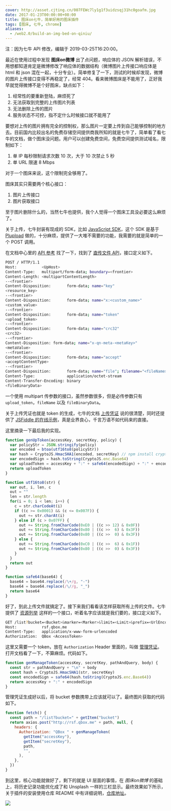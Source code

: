 ```yaml
---
cover: http://asset.cjting.cn/007FEWc7ly1g1f3uidzsqj31hc0goafm.jpg
date: 2017-01-23T00:00:00+08:00
title: 图床on七牛，简单好用的图床插件
tags: [图床, 七牛, chrome]
aliases:
  - /web2.0/build-an-img-bed-on-qiniu/
---
```


注：因为七牛 API 修改，编辑于 2019-03-25T16:20:00。

最近在使用过程中发现 **图床on微博** 出了点问题，响应体的 JSON 解析错误，不用想都知道肯定是微博修改了响应体的数据结构（微博图片上传接口响应体是 html 和 json 混在一起，十分专业）。简单修复了一下，测试的时候却发现，微博的图片上传接口变得不再稳定了，经常 404。看来微博图床是不能用了，正好我早就觉得微博不是个好图床，缺点如下：

1. 经常性的要重新登陆，麻烦死了
2. 无法获取到完整的上传图片列表
3. 无法删除上传的图片
4. 服务状态不可控，指不定什么时候接口就不能用了

<!--more-->

要想对上传的图片拥有完全的控制权，那么图片一定要上传到自己能够控制的地方去。目前国内比较出名的免费存储空间提供商我所知的就是七牛了，简单看了看七牛的文档，做个图床没问题。用户可以创建免费空间，免费空间提供测试域名，限制如下：

1. 单 IP 每秒限制请求次数 10 次，大于 10 次禁止 5 秒
2. 单 URL 限速 8 Mbps

对于一个图床来说，这个限制完全够用了。

图床其实只需要两个核心接口：

1. 图片上传接口
2. 图片获取接口

至于图片删除什么的，当然七牛也提供，我个人觉得一个图床工具没必要这么麻烦了。

关于上传，七牛封装有现成的 SDK，比如 [JavaScript SDK]，这个 SDK 是基于 [Plupload] 做的，十分麻烦，提供了一大堆不需要的功能，我需要的就是简单的一个 POST 调用。

在文档中心里的 [API 参考] 找了一下，找到了 [直传文件 API]，接口定义如下。

```bash
POST / HTTP/1.1
Host:           <UpHost>
Content-Type:   multipart/form-data; boundary=<frontier>
Content-Length: <multipartContentLength>
--<frontier>
Content-Disposition:       form-data; name="key"
<resource_key>
--<frontier>
Content-Disposition:       form-data; name="x:<custom_name>"
<custom_value>
--<frontier>
Content-Disposition:       form-data; name="token"
<upload_token>
--<frontier>
Content-Disposition:       form-data; name="crc32"
<crc32>
--<frontier>
Content-Disposition: form-data; name="x-qn-meta-<metaKey>"
<metaValue>
--<frontier>
Content-Disposition:       form-data; name="accept"
<acceptContentType>
--<frontier>
Content-Disposition:       form-data; name="file"; filename="<fileName>"
Content-Type:              application/octet-stream
Content-Transfer-Encoding: binary
<fileBinaryData>
```

一个使用 multipart 传参数的接口，虽然参数很多，但是必传参数只有 `upload_token`，`fileName` 以及 `fileBinaryData`。

关于上传凭证也就是 token 的生成，七牛的文档 [上传凭证] 说的很清楚，同时还提供了 [JSFiddle 的在线示例]，真是业界良心，千言万语不如代码来的直接。

这里摘录一下最后我的实现。

```javascript
function genUpToken(accessKey, secretKey, policy) {
  var policyStr = JSON.stringify(policy)
  var encoded = btoa(utf16to8(policyStr))
  var hash = CryptoJS.HmacSHA1(encoded, secretKey) // npm install crypto-js
  var encodedSign = hash.toString(CryptoJS.enc.Base64)
  var uploadToken = accessKey + ":" + safe64(encodedSign) + ":" + encoded
  return uploadToken
}

function utf16to8(str) {
  var out, i, len, c
  out = ""
  len = str.length
  for(i = 0; i < len; i++) {
    c = str.charCodeAt(i)
    if ((c >= 0x0001) && (c <= 0x007F)) {
      out += str.charAt(i)
    } else if (c > 0x07FF) {
      out += String.fromCharCode(0xE0 | ((c >> 12) & 0x0F))
      out += String.fromCharCode(0x80 | ((c >>  6) & 0x3F))
      out += String.fromCharCode(0x80 | ((c >>  0) & 0x3F))
    } else {
      out += String.fromCharCode(0xC0 | ((c >>  6) & 0x1F))
      out += String.fromCharCode(0x80 | ((c >>  0) & 0x3F))
    }
  }
  return out
}

function safe64(base64) {
  base64 = base64.replace(/\+/g, "-")
  base64 = base64.replace(/\//g, "_")
  return base64
}
```

好了，到此上传文件就搞定了。接下来我们看看该怎样获取所有上传的文件。七牛提供了 [资源列举] 这样的一个接口，听着名字应该就是我们要的，接口定义如下。

```bash
GET /list?bucket=<Bucket>&marker=<Marker>&limit=<Limit>&prefix=<UrlEncodedPrefix>&delimiter=<UrlEncodedDelimiter> HTTP/1.1
Host:           rsf.qbox.me
Content-Type:   application/x-www-form-urlencoded
Authorization:  QBox <AccessToken>
```

这里又需要一个 token，放在 `Authorization` Header 里面的，叫做 [管理凭证]。打开文档看了一下，不算麻烦。代码如下。

```javascript
function genManageToken(accessKey, secretKey, pathAndQuery, body) {
  const str = pathAndQuery + "\n" + body
  const hash = CryptoJS.HmacSHA1(str, secretKey)
  const encodedSign = safe64(hash.toString(CryptoJS.enc.Base64))
  return accessKey + ":" + encodedSign
}
```

管理凭证生成好以后，将 bucket 参数携带上应该就可以了。最终图片获取的代码如下。

```javascript
function fetch() {
  const path = "/list?bucket=" + getItem("bucket")
  return axios.post("http://rsf.qbox.me" + path, null, {
    headers: {
      Authorization: "QBox " + genManageToken(
        getItem("accessKey"),
        getItem("secretKey"),
        path,
        "",
      ),
    },
  })
}
```

到这里，核心功能就做好了，剩下的就是 UI 层面的事情，在 *图床on微博* 的基础上，将历史记录功能优化成了和 Unsplash 一样的三栏显示。最终效果如下所示，关于插件的安装使用仓库 README 中有详细说明，[仓库地址]。

![](http://asset.cjting.cn/007FEWc7ly1g1f3v5j3f4g31810jcnpd.gif)

[JavaScript SDK]: https://developer.qiniu.com/kodo/sdk/1283/javascript
[Plupload]: http://www.plupload.com/
[API 参考]: https://developer.qiniu.com/kodo/api/1731/api-overview
[直传文件 API]: https://developer.qiniu.com/kodo/api/1312/upload
[JSFiddle 的在线示例]: http://jsfiddle.net/gh/get/extjs/4.2/icattlecoder/jsfiddle/tree/master/uptoken
[资源列举]: https://developer.qiniu.com/kodo/api/1284/list
[管理凭证]: https://developer.qiniu.com/kodo/manual/1201/access-token
[仓库地址]: https://github.com/cj1128/pic-on-qiniu
[上传凭证]: https://developer.qiniu.com/kodo/manual/1208/upload-token
